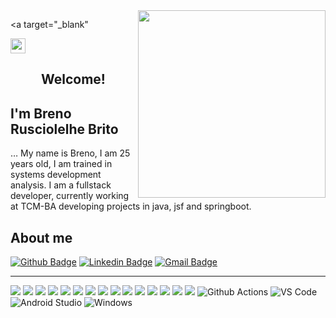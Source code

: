 <img align="right" width="300" height="300" src="https://raw.githubusercontent.com/MicaelliMedeiros/micaellimedeiros/master/image/computer-illustration.png">

<a target="_blank"
<div aling="center" rel="noopener noreferrer" href="https://github.com/rajput2107/rajput2107/blob/master/Assets/Earth.gif">
 <img src="https://github.com/rajput2107/rajput2107/raw/master/Assets/Earth.gif" width="24px" style="max-width:100%;">
 <a/>
 <h2 align="center"> Welcome! </h2>
</div>

 
## I'm Breno Rusciolelhe Brito
 
… My name is Breno, I am 25 years old, I am trained in systems development analysis. I am a fullstack developer, currently working at TCM-BA developing projects in java, jsf and springboot.
 
 
## About me 
[![Github Badge](https://img.shields.io/badge/-Github-000?style=flat-square&logo=Github&logoColor=white&link=link_do_seu_perfil_no_github)](https://github.com/brenorusciolelli/brenorusciolelli)
[![Linkedin Badge](https://img.shields.io/badge/-LinkedIn-blue?style=flat-square&logo=Linkedin&logoColor=white&link=link_do_seu_perfil_no_linkedin)](https://www.linkedin.com/in/breno-rusciolelhe-brito-82575b85/)
[![Gmail Badge](https://img.shields.io/badge/-Gmail-c14438?style=flat-square&logo=Gmail&logoColor=white&link=mailto:seu_email)](brenorusciolelli@gmail.com)
 
 ----------------------------------------------------------------------------------------------------------------------------------------------------------------------------------
 
<img src = "https://img.shields.io/badge/-HTML5-E34F26?style=flat&logo=html5&logoColor=white"> <img src = "https://img.shields.io/badge/-CSS3-1572B6?style=flat&logo=css3&logoColor=white">
<img src="https://img.shields.io/badge/-Bootstrap-563D7C?style=flat&logo=bootstrap&logoColor=white">
<img src="https://img.shields.io/badge/-JavaScript-eed718?style=flat&logo=javascript&logoColor=ffffff">
<img src="https://img.shields.io/badge/-React-000000?style=flat&logo=react&logoColor=00c8ff">
<img src="https://img.shields.io/badge/-MongoDB-4DB33D?style=flat&logo=mongodb&logoColor=FFFFFF">
<img src="https://img.shields.io/badge/-MySQL-F29111?style=flat&logo=mysql&logoColor=FFFFFF">
<img src="https://img.shields.io/badge/-Node.js-3C873A?style=flat&logo=Node.js&logoColor=white">
<img src="https://img.shields.io/badge/-Firebase-FFA611?style=flat&logo=firebase&logoColor=FFFFFF">
<img src="http://img.shields.io/badge/-Google%20Cloud%20Platform-4285F4?style=flat&logo=google%20cloud&logoColor=white">
<img src="http://img.shields.io/badge/-Git-F1502F?style=flat&logo=git&logoColor=FFFFFF">
<img src="http://img.shields.io/badge/-Github-000000?style=flat&logo=github&logoColor=FFFFFF">
<img src="http://img.shields.io/badge/-VS%20Code-007ACC?style=flat&logo=visual%20studio%20code&logoColor=white">
<img src="http://img.shields.io/badge/-Heroku-430098?style=flat&logo=heroku&logoColor=white">
 <img src="https://img.shields.io/badge/-Flutter-3a495d?style=flat&logo=flutter&logoColor=67b7f7">
![Github Actions](http://img.shields.io/badge/-Github%20Actions-2088FF?style=flat-square&logo=github-actions&logoColor=ffffff)
![VS Code](http://img.shields.io/badge/-VS%20Code-007ACC?style=flat-square&logo=visual-studio-code&logoColor=ffffff)
![Android Studio](http://img.shields.io/badge/-Android%20Studio-3DDC84?style=flat-square&logo=android-studio&logoColor=ffffff)
![Windows](http://img.shields.io/badge/-Windows-0078D6?style=flat-square&logo=windows&logoColor=ffffff)






                    

